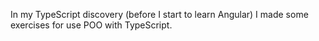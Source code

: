 In my TypeScript discovery (before I start to learn Angular) I made some exercises for use POO with TypeScript.